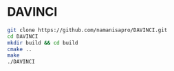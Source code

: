 # DAVINCI

```bash
git clone https://github.com/namanisapro/DAVINCI.git
cd DAVINCI
mkdir build && cd build
cmake ..
make
./DAVINCI
```
